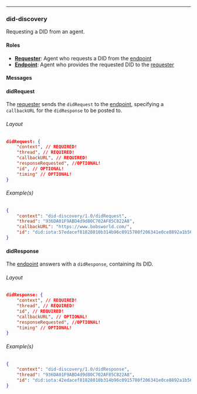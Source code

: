 ---
### did-discovery

Requesting a DID from an agent.

#### Roles
- <u>**Requester**</u>: Agent who requests a DID from the <u>endpoint</u>
- <u>**Endpoint**</u>: Agent who provides the requested DID to the <u>requester</u>

#### Messages

#### didRequest
The <u>requester</u> sends the `didRequest` to the <u>endpoint</u>, specifying a `callbackURL` for the `didResponse` to be posted to. 

###### Layout

```JSON
didRequest: {
    "context", // REQUIRED!
    "thread", // REQUIRED!
    "callbackURL", // REQUIRED!
    "responseRequested", //OPTIONAL!
    "id", // OPTIONAL!
    "timing" // OPTIONAL!
}
```

###### Example(s)

```JSON
{
    "context": "did-discovery/1.0/didRequest",
    "thread": "936DA01F9ABD4d9d80C702AF85C822A8",
    "callbackURL": "https://www.bobsworld.com/",
    "id": "did:iota:57edacef81828010b314b96c0915780f206341e0ce8892a1b56678c174eef2e8",
}
```

#### didResponse
The <u>endpoint</u> answers with a `didResponse`, containing its DID.

###### Layout

```JSON
didResponse: {
    "context", // REQUIRED!
    "thread", // REQUIRED!
    "id", // REQUIRED!
    "callbackURL", // OPTIONAL!
    "responseRequested", //OPTIONAL!
    "timing" // OPTIONAL!
}
```

###### Example(s)

```JSON
{
    "context": "did-discovery/1.0/didResponse",
    "thread": "936DA01F9ABD4d9d80C702AF85C822A8",
    "id": "did:iota:42edacef81828010b314b96c0915780f206341e0ce8892a1b56678c174eef242"
}
```
